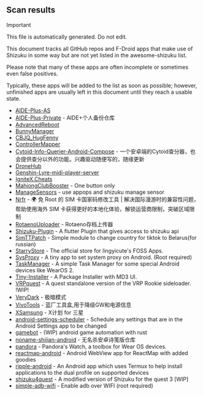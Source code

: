 ## Scan results
> [!IMPORTANT]
> This file is automatically generated. Do not edit.

This document tracks all GitHub repos and F-Droid apps that make use of Shizuku in some way but are not yet listed in the awesome-shizuku list.

Please note that many of these apps are often incomplete or sometimes even false positives.

Typically, these apps will be added to the list as soon as possible; however, unfinished apps are usually left in this document until they reach a usable state.

 * [AIDE-Plus-AS](https://github.com/neu233/AIDE-Plus-AS)
 * [AIDE-Plus-Private](https://github.com/ZeroAicy/AIDE-Plus-Private) - AIDE+个人备份仓库
 * [AdvancedReboot](https://github.com/EX3124/AdvancedReboot)
 * [BunnyManager](https://github.com/The-Autists/BunnyManager)
 * [CBJQ_HugFenny](https://github.com/LiuJiewenTT/CBJQ_HugFenny)
 * [ControllerMapper](https://github.com/anhquan7826/ControllerMapper)
 * [Cytoid-Info-Querier-Android-Compose](https://github.com/Lyneon/Cytoid-Info-Querier-Android-Compose) - 一个安卓端的Cytoid查分器，也会提供查分以外的功能。兴趣驱动随便写的，随缘更新
 * [DroneHub](https://github.com/alexis-/DroneHub)
 * [Genshin-Lyre-midi-player-server](https://github.com/byzp/Genshin-Lyre-midi-player-server)
 * [IgniteX.Cheats](https://github.com/dev-swarup/IgniteX.Cheats)
 * [MahjongClubBooster](https://github.com/OlegPV2/MahjongClubBooster) - One button only
 * [ManageSensors](https://github.com/Carry-rrk/ManageSensors) - use appops and shizuku manage sensor
 * [Nrfr](https://github.com/Ackites/Nrfr) - 🌍 免 Root 的 SIM 卡国家码修改工具 | 解决国际漫游时的兼容性问题，帮助使用海外 SIM 卡获得更好的本地化体验，解锁运营商限制，突破区域限制
 * [RotaenoUploader](https://github.com/milkycandy/RotaenoUploader) - Rotaeno存档上传器
 * [Shizuku-Plugin](https://github.com/santhosh-D-subramani/Shizuku-Plugin) - A flutter Plugin that gives access to shizuku api
 * [SimTTPatch](https://github.com/RecodeLiner/SimTTPatch) - Simple module to change country for tiktok to Belarus(for russian)
 * [StarryStore](https://github.com/lingyicute/StarryStore) - The official store for lingyicute's FOSS Apps.
 * [SysProxy](https://github.com/Kr328/SysProxy) - A tiny app to set system proxy on Android. (Root required)
 * [TaskManager](https://github.com/java30433/TaskManager) - A simple Task Manager for some special Android devices like WearOS 2.
 * [Tiny-Installer](https://github.com/scto/Tiny-Installer) - A Package Installer with MD3 UI.
 * [VRPquest](https://github.com/metalex201/VRPquest) - A quest standalone version of the VRP Rookie sideloader.  !WIP!
 * [VeryDark](https://github.com/wkbin/VeryDark) - 极暗模式
 * [VivoTools](https://github.com/ItosEO/VivoTools) - 蓝厂工具盒,用于降级GW和电源信息
 * [XSamsung](https://github.com/ItosEO/XSamsung) - X计划 for 三星
 * [android-settings-scheduler](https://github.com/Turtlepaw/android-settings-scheduler) - Schedule any settings that are in the Android Settings app to be changed
 * [gamebot](https://github.com/tkkcc/gamebot) - (WIP) android game automation with rust
 * [noname-shijian-android](https://github.com/nonameShijian/noname-shijian-android) - 无名杀安卓诗笺版仓库
 * [pandora](https://github.com/maisymoe/pandora) - Pandora's Watch, a toolbox for Wear OS devices.
 * [reactmap-android](https://github.com/Mygod/reactmap-android) - Android WebView app for ReactMap with added goodies
 * [ripple-android](https://github.com/husmus00/ripple-android) - An Android app which uses Termux to help install applications to the dual profile on supported devices
 * [shizuku4quest](https://github.com/metalex201/shizuku4quest) - A modified version of Shizuku for the quest 3 [WIP]
 * [simple-adb-wifi](https://github.com/theshoqanebi/simple-adb-wifi) - Enable adb over WIFI (root required)
